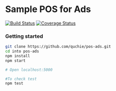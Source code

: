 # Sample POS for Ads
[![Build Status](https://travis-ci.org/quchie/pos-ads.svg?branch=master)](https://travis-ci.org/quchie/pos-ads)
[![Coverage Status](https://coveralls.io/repos/github/quchie/pos-ads/badge.svg?branch=master)](https://coveralls.io/github/quchie/pos-ads?branch=master)
### Getting started
```bash
git clone https://github.com/quchie/pos-ads.git 
cd into pos-ads
npm install
npm start

# Open localhost:5000

#To check test
npm test
```
